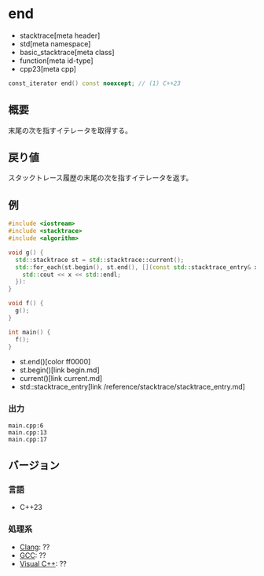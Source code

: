 # end
* stacktrace[meta header]
* std[meta namespace]
* basic_stacktrace[meta class]
* function[meta id-type]
* cpp23[meta cpp]

```cpp
const_iterator end() const noexcept; // (1) C++23
```

## 概要
末尾の次を指すイテレータを取得する。


## 戻り値
スタックトレース履歴の末尾の次を指すイテレータを返す。


## 例
```cpp example
#include <iostream>
#include <stacktrace>
#include <algorithm>

void g() {
  std::stacktrace st = std::stacktrace::current();
  std::for_each(st.begin(), st.end(), [](const std::stacktrace_entry& x) {
    std::cout << x << std::endl;
  }):
}

void f() {
  g();
}

int main() {
  f();
}
```
* st.end()[color ff0000]
* st.begin()[link begin.md]
* current()[link current.md]
* std::stacktrace_entry[link /reference/stacktrace/stacktrace_entry.md]

### 出力
```
main.cpp:6
main.cpp:13
main.cpp:17
```


## バージョン
### 言語
- C++23

### 処理系
- [Clang](/implementation.md#clang): ??
- [GCC](/implementation.md#gcc): ??
- [Visual C++](/implementation.md#visual_cpp): ??
